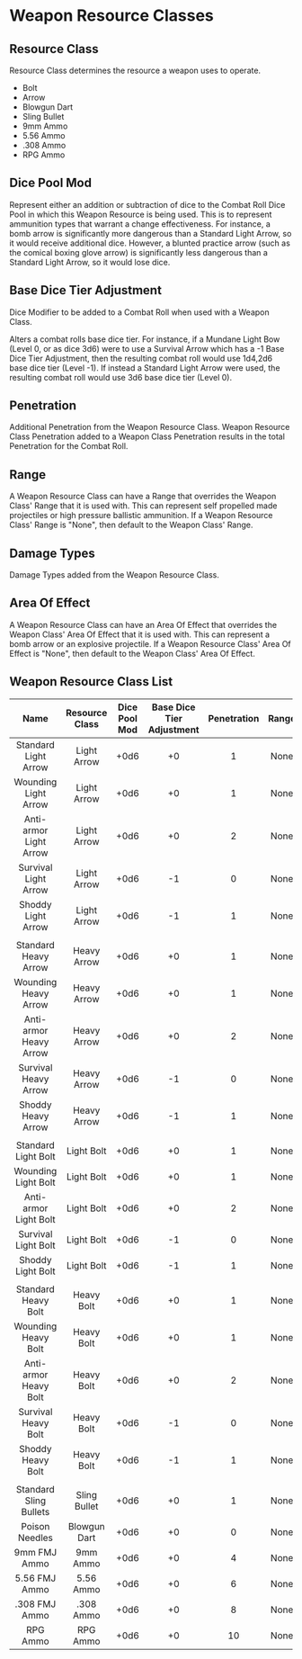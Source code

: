 # Weapon Resource Classes

## Resource Class

Resource Class determines the resource a weapon uses to operate.

- Bolt
- Arrow
- Blowgun Dart
- Sling Bullet
- 9mm Ammo
- 5.56 Ammo
- .308 Ammo
- RPG Ammo

## Dice Pool Mod

Represent either an addition or subtraction of dice to the Combat Roll Dice Pool in which this Weapon Resource is being used. This is to represent ammunition types that warrant a change effectiveness. For instance, a bomb arrow is significantly more dangerous than a Standard Light Arrow, so it would receive additional dice. However, a blunted practice arrow (such as the comical boxing glove arrow) is significantly less dangerous than a Standard Light Arrow, so it would lose dice.

## Base Dice Tier Adjustment

Dice Modifier to be added to a Combat Roll when used with a Weapon Class.

Alters a combat rolls base dice tier. For instance, if a Mundane Light Bow (Level 0, or as dice 3d6) were to use a Survival Arrow which has a -1 Base Dice Tier Adjustment, then the resulting combat roll would use 1d4,2d6 base dice tier (Level -1). If instead a Standard Light Arrow were used, the resulting combat roll would use 3d6 base dice tier (Level 0).

## Penetration

Additional Penetration from the Weapon Resource Class. Weapon Resource Class Penetration added to a Weapon Class Penetration results in the total Penetration for the Combat Roll.

## Range

A Weapon Resource Class can have a Range that overrides the Weapon Class' Range that it is used with. This can represent self propelled made projectiles or high pressure ballistic ammunition. If a Weapon Resource Class' Range is "None", then default to the Weapon Class' Range.

## Damage Types

Damage Types added from the Weapon Resource Class.

## Area Of Effect

A Weapon Resource Class can have an Area Of Effect that overrides the Weapon Class' Area Of Effect that it is used with. This can represent a bomb arrow or an explosive projectile. If a Weapon Resource Class' Area Of Effect is "None", then default to the Weapon Class' Area Of Effect.

## Weapon Resource Class List

|          Name          | Resource Class | Dice Pool Mod | Base Dice Tier Adjustment | Penetration | Range | Damage<br />Types | Area Of<br />Effect |
| :--------------------: | :------------: | :-----------: | :-----------------------: | :---------: | :---: | :---------------: | :-----------------: |
|  Standard Light Arrow  |  Light Arrow   |     +0d6      |            +0             |      1      | None  |      Pierce       |                     |
|  Wounding Light Arrow  |  Light Arrow   |     +0d6      |            +0             |      1      | None  |   Pierce, Bleed   |                     |
| Anti-armor Light Arrow |  Light Arrow   |     +0d6      |            +0             |      2      | None  |      Pierce       |                     |
|  Survival Light Arrow  |  Light Arrow   |     +0d6      |            -1             |      0      | None  |      Pierce       |                     |
|   Shoddy Light Arrow   |  Light Arrow   |     +0d6      |            -1             |      1      | None  |      Pierce       |                     |
|                        |                |               |                           |             |       |                   |                     |
|  Standard Heavy Arrow  |  Heavy Arrow   |     +0d6      |            +0             |      1      | None  |      Pierce       |                     |
|  Wounding Heavy Arrow  |  Heavy Arrow   |     +0d6      |            +0             |      1      | None  |   Pierce, Bleed   |                     |
| Anti-armor Heavy Arrow |  Heavy Arrow   |     +0d6      |            +0             |      2      | None  |      Pierce       |                     |
|  Survival Heavy Arrow  |  Heavy Arrow   |     +0d6      |            -1             |      0      | None  |      Pierce       |                     |
|   Shoddy Heavy Arrow   |  Heavy Arrow   |     +0d6      |            -1             |      1      | None  |      Pierce       |                     |
|                        |                |               |                           |             |       |                   |                     |
|  Standard Light Bolt   |   Light Bolt   |     +0d6      |            +0             |      1      | None  |      Pierce       |                     |
|  Wounding Light Bolt   |   Light Bolt   |     +0d6      |            +0             |      1      | None  |   Pierce, Bleed   |                     |
| Anti-armor Light Bolt  |   Light Bolt   |     +0d6      |            +0             |      2      | None  |      Pierce       |                     |
|  Survival Light Bolt   |   Light Bolt   |     +0d6      |            -1             |      0      | None  |      Pierce       |                     |
|   Shoddy Light Bolt    |   Light Bolt   |     +0d6      |            -1             |      1      | None  |      Pierce       |                     |
|                        |                |               |                           |             |       |                   |                     |
|  Standard Heavy Bolt   |   Heavy Bolt   |     +0d6      |            +0             |      1      | None  |      Pierce       |                     |
|  Wounding Heavy Bolt   |   Heavy Bolt   |     +0d6      |            +0             |      1      | None  |   Pierce, Bleed   |                     |
| Anti-armor Heavy Bolt  |   Heavy Bolt   |     +0d6      |            +0             |      2      | None  |      Pierce       |                     |
|  Survival Heavy Bolt   |   Heavy Bolt   |     +0d6      |            -1             |      0      | None  |      Pierce       |                     |
|   Shoddy Heavy Bolt    |   Heavy Bolt   |     +0d6      |            -1             |      1      | None  |      Pierce       |                     |
|                        |                |               |                           |             |       |                   |                     |
| Standard Sling Bullets |  Sling Bullet  |     +0d6      |            +0             |      1      | None  |     Bludgeon      |                     |
|     Poison Needles     |  Blowgun Dart  |     +0d6      |            +0             |      0      | None  |      Poison       |                     |
|      9mm FMJ Ammo      |    9mm Ammo    |     +0d6      |            +0             |      4      | None  |      Pierce       |                     |
|     5.56 FMJ Ammo      |   5.56 Ammo    |     +0d6      |            +0             |      6      | None  |      Pierce       |                     |
|     .308 FMJ Ammo      |   .308 Ammo    |     +0d6      |            +0             |      8      | None  |      Pierce       |                     |
|        RPG Ammo        |    RPG Ammo    |     +0d6      |            +0             |     10      | None  |  Fire, Shockwave  |    30 ft Sphere     |
